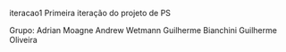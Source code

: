 iteracao1
Primeira iteração do projeto de PS

Grupo:
Adrian Moagne
Andrew Wetmann
Guilherme Bianchini
Guilherme Oliveira


